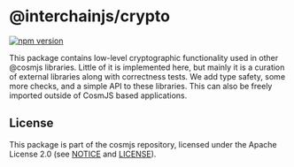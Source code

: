 # @interchainjs/crypto

[![npm version](https://img.shields.io/npm/v/@cosmjs/crypto.svg)](https://www.npmjs.com/package/@cosmjs/crypto)

This package contains low-level cryptographic functionality used in other
@cosmjs libraries. Little of it is implemented here, but mainly it is a curation
of external libraries along with correctness tests. We add type safety, some
more checks, and a simple API to these libraries. This can also be freely
imported outside of CosmJS based applications.

## License

This package is part of the cosmjs repository, licensed under the Apache License
2.0 (see [NOTICE](https://github.com/cosmos/cosmjs/blob/main/NOTICE) and
[LICENSE](https://github.com/cosmos/cosmjs/blob/main/LICENSE)).
